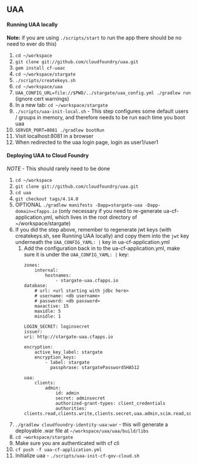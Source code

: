 ## UAA

#### Running UAA locally
**Note:** if you are using `./scripts/start` to run the app there should be no need to ever do this)
1. `cd ~/workspace`
1. `git clone git://github.com/cloudfoundry/uaa.git`
1. `gem install cf-uaac`
1. `cd ~/workspace/stargate`
1. `./scripts/createkeys.sh`
1. `cd ~/workspace/uaa`
1. `UAA_CONFIG_URL=file://$PWD/../stargate/uaa_config.yml ./gradlew run` (ignore cert warnings)
1. In a new tab: `cd ~/workspace/stargate`
1. `./scripts/uaa-init-local.sh` - This step configures some default users / groups in memory, and therefore needs to be run each time you boot uaa
1. `SERVER_PORT=8081 ./gradlew bootRun`
1. Visit localhost:8081 in a browser
1. When redirected to the uaa login page, login as user1/user1

#### Deploying UAA to Cloud Foundry
_NOTE_ - This should rarely need to be done
1. `cd ~/workspace`
1. `git clone git://github.com/cloudfoundry/uaa.git`
1. `cd uaa`
1. `git checkout tags/4.14.0`
1. OPTIONAL `./gradlew manifests -Dapp=stargate-uaa -Dapp-domain=cfapps.io` (only necessary if you need to re-generate ua-cf-application.yml, which lives in the root directory of ~/workspace/stargate) 
1. If you did the step above, remember to regenerate jwt keys (with createkeys.sh, see Running UAA locally) and copy them into the `jwt` key underneath the `UAA_CONFIG_YAML: |` key in ua-cf-application.yml
    1. Add the configuration back in to the ua-cf-application.yml, make sure it is under the `UAA_CONFIG_YAML: |` key:
        ```
        zones:
            internal:
                hostnames:
                    - stargate-uaa.cfapps.io
        database:
            # url: <url starting with jdbc here>
            # username: <db username>
            # password: <db password>
            maxactive: 15
            maxidle: 5
            minidle: 1
        
        LOGIN_SECRET: loginsecret
        issuer:
        uri: http://stargate-uaa.cfapps.io
        
        encryption:
            active_key_label: stargate
            encryption_keys:
                - label: stargate
                  passphrase: stargatePasswordSHA512
        
        uaa:
            clients:
                admin:
                    id: admin
                    secret: adminsecret
                    authorized-grant-types: client_credentials
                    authorities: clients.read,clients.write,clients.secret,uaa.admin,scim.read,scim.write,password.write
        ```
1. `./gradlew cloudfoundry-identity-uaa:war` - this will generate a deployable .war file at `~/workspace/uaa/uaa/build/libs`
1. `cd ~workspace/stargate`
1. Make sure you are authenticated with cf cli
1. `cf push -f uaa-cf-application.yml`
1. Initialize uaa - `./scripts/uaa-init-cf-gov-cloud.sh`

